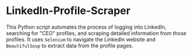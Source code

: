 # LinkedIn-Profile-Scraper
This Python script automates the process of logging into LinkedIn, searching for "CEO" profiles, and scraping detailed information from those profiles. It uses `Selenium` to navigate the LinkedIn website and `BeautifulSoup` to extract data from the profile pages.

